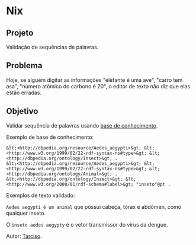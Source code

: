 Nix
===

Projeto
-------
Validação de sequências de palavras.


Problema
--------
Hoje, se alguém digitar as informações "elefante é uma ave", "carro tem asa", "número atômico do carbono é 20", o editor de texto não diz que elas estão erradas.


Objetivo
--------
Validar sequência de palavras usando [base de conhecimento].


Exemplo de base de conhecimento:

    &lt;<http://dbpedia.org/resource/Aedes_aegypti>&gt; &lt;<http://www.w3.org/1999/02/22-rdf-syntax-ns#type>&gt; &lt;<http://dbpedia.org/ontology/Insect>&gt; .
    &lt;<http://dbpedia.org/resource/Aedes_aegypti>&gt; &lt;<http://www.w3.org/1999/02/22-rdf-syntax-ns#type>&gt; &lt;<http://dbpedia.org/ontology/Animal>&gt; .
    &lt;<http://dbpedia.org/ontology/Insect>&gt; &lt;<http://www.w3.org/2000/01/rdf-schema#label>&gt; "inseto"@pt .


Exemplos de texto validado:

`Aedes aegypti é um animal` que possui cabeça, tórax e abdômen, como qualquer inseto.

O `inseto aedes aegypty` é o vetor transmissor do vírus da dengue.



Autor: [Tarciso].

[Tarciso]: https://tarcisomesquita.blogspot.com.br
[base de conhecimento]: https://raw.githubusercontent.com/tarcisomesquita/nix/master/base/1_base_exemplo.txt

